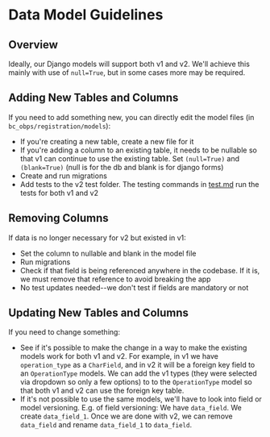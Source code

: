 # Data Model Guidelines

## Overview

Ideally, our Django models will support both v1 and v2. We'll achieve this mainly with use of `null=True`, but in some cases more may be required.

## Adding New Tables and Columns

If you need to add something new, you can directly edit the model files (in `bc_obps/registration/models`):

- If you're creating a new table, create a new file for it
- If you're adding a column to an existing table, it needs to be nullable so that v1 can continue to use the existing table. Set `(null=True)` and `(blank=True)` (null is for the db and blank is for django forms)
- Create and run migrations
- Add tests to the v2 test folder. The testing commands in [test.md](../backend/test.md) run the tests for both v1 and v2

## Removing Columns

If data is no longer necessary for v2 but existed in v1:

- Set the column to nullable and blank in the model file
- Run migrations
- Check if that field is being referenced anywhere in the codebase. If it is, we must remove that reference to avoid breaking the app
- No test updates needed--we don't test if fields are mandatory or not

## Updating New Tables and Columns

If you need to change something:

- See if it's possible to make the change in a way to make the existing models work for both v1 and v2. For example, in v1 we have `operation_type` as a `CharField`, and in v2 it will be a foreign key field to an `OperationType` models. We can add the v1 types (they were selected via dropdown so only a few options) to to the `OperationType` model so that both v1 and v2 can use the foreign key table.
- If it's not possible to use the same models, we'll have to look into field or model versioning. E.g. of field versioning: We have `data_field`. We create `data_field_1`. Once we are done with v2, we can remove `data_field` and rename `data_field_1` to `data_field`.

